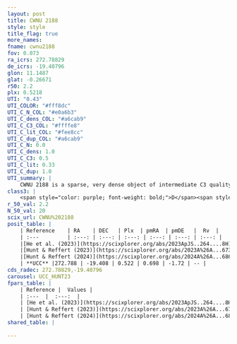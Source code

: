 ```yaml
---
layout: post
title: CWNU 2188
style: style
title_flag: true
more_names: 
fname: cwnu2188
fov: 0.073
ra_icrs: 272.78829
de_icrs: -19.40796
glon: 11.1487
glat: -0.26671
r50: 2.2
plx: 0.5218
UTI: "0.43"
UTI_COLOR: "#fff8dc"
UTI_C_N_COL: "#e0a6b3"
UTI_C_dens_COL: "#a6cab9"
UTI_C_C3_COL: "#ffffe8"
UTI_C_lit_COL: "#fee8cc"
UTI_C_dup_COL: "#a6cab9"
UTI_C_N: 0.0
UTI_C_dens: 1.0
UTI_C_C3: 0.5
UTI_C_lit: 0.33
UTI_C_dup: 1.0
UTI_summary: |
    CWNU 2188 is a sparse, very dense object of intermediate C3 quality. It was recently reported in the literature.<br><br><span style="color: #99180f; font-weight: bold;">Warning: </span>contains less than 25 stars with <i>P>0.5</i> estimated.
class3: |
    <span style="color: purple; font-weight: bold;">D</span><span style="color: green; font-weight: bold;">A</span>
r_50_val: 2.2
N_50_val: 20
scix_url: CWNU%202188
posit_table: |
    | Reference    | RA    | DEC   | Plx  | pmRA  | pmDE   |  Rv  |
    | :---         | :---: | :---: | :---: | :---: | :---: | :---: |
    |[He et al. (2023)](https://scixplorer.org/abs/2023ApJS..264....8H) | 272.789 | -19.417 | 0.533 | 0.708 | -1.717 | -- |
    |[Hunt & Reffert (2023)](https://scixplorer.org/abs/2023A%26A...673A.114H) | 272.79 | -19.414 | 0.527 | 0.729 | -1.675 | -- |
    |[Hunt & Reffert (2024)](https://scixplorer.org/abs/2024A%26A...686A..42H) | 272.79 | -19.414 | 0.527 | 0.729 | -1.675 | -- |
    | **UCC** |272.788 | -19.408 | 0.522 | 0.698 | -1.72 | -- | 
cds_radec: 272.78829,-19.40796
carousel: UCC_HUNT23
fpars_table: |
    | Reference |  Values |
    | :---  |  :---:  |
    | [He et al. (2023)](https://scixplorer.org/abs/2023ApJS..264....8H) | `A0=2.35, m-M=11.15, logAge=7.6` |
    | [Hunt & Reffert (2023)](https://scixplorer.org/abs/2023A%26A...673A.114H) | `AV50=2.132, diffAV50=0.903, MOD50=11.235, logAge50=8.086` |
    | [Hunt & Reffert (2024)](https://scixplorer.org/abs/2024A%26A...686A..42H) | `MassJ=105.265` |
shared_table: |
    
---
```


